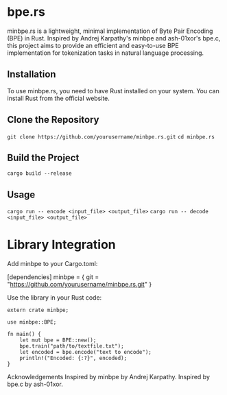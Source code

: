 # bpe.rs
minbpe.rs is a lightweight, minimal implementation of Byte Pair Encoding (BPE) in Rust. Inspired by Andrej Karpathy's minbpe and ash-01xor's bpe.c, this project aims to provide an efficient and easy-to-use BPE implementation for tokenization tasks
in natural language processing.

## Installation
To use minbpe.rs, you need to have Rust installed on your system. You can install Rust from the official website.

## Clone the Repository

`git clone https://github.com/yourusername/minbpe.rs.git`
`cd minbpe.rs`

## Build the Project
`cargo build --release`

## Usage
`cargo run -- encode <input_file> <output_file>`
`cargo run -- decode <input_file> <output_file>`

# Library Integration
Add minbpe to your Cargo.toml:

[dependencies]
minbpe = { git = "https://github.com/yourusername/minbpe.rs.git" }

Use the library in your Rust code:
```
extern crate minbpe;

use minbpe::BPE;

fn main() {
    let mut bpe = BPE::new();
    bpe.train("path/to/textfile.txt");
    let encoded = bpe.encode("text to encode");
    println!("Encoded: {:?}", encoded);
}
```
Acknowledgements
Inspired by minbpe by Andrej Karpathy.
Inspired by bpe.c by ash-01xor.
